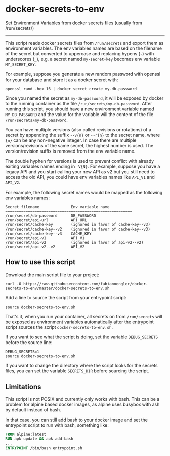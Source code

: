 # docker-secrets-to-env
Set Environment Variables from docker secrets files (usually from /run/secrets/)


------------------------------


This script reads docker secrets files from `/run/secrets` and export
them as environment variables. The env variables names are based on the
filename of the secret but converted to uppercase and replacing
hypens (`-`) with underscores (`_`), e.g. a secret named `my-secret-key`
becomes env variable `MY_SECRET_KEY`.

For example, suppose you generate a new random password with openssl for your
database and store it as a docker secret with:
```
openssl rand -hex 16 | docker secret create my-db-password
```

Since you named the secret as `my-db-password`, it will be exposed by docker
to the running container as the file `/run/secrets/my-db-password`.
After running this script, you should have a new environment variable
named `MY_DB_PASSWORD` and the value for the variable will the content
of the file `/run/secrets/my-db-password`.


You can have multiple versions (also called revisions or rotations) of a
secret by appending the suffix `--v{n}` or `--r{n}` to the secret name,
where `{n}` can be any non-negative integer. In case there are multiple
versions/revisions of the same secret, the highest number is used.
The version/revision suffix is removed from the env variable name.

The double hyphen for versions is used to prevent conflict with already
exiting variables names ending in `-V{N}`. For example, suppose you have
a legacy API and you start calling your new API as v2 but you still
need to access the old API, you could have env variables names
like `API_V1` and `API_V2`.

For example, the following secret names would be mapped as the
following env variables names:

```
Secret filename              Env variable name
========================================================
/run/secret/db-password      DB_PASSWORD
/run/secret/api-url          API_URL
/run/secret/cache-key        (ignored in favor of cache-key--v3)
/run/secret/cache-key--v2    (ignored in favor of cache-key--v3)
/run/secret/cache-key--v3    CACHE_KEY
/run/secret/api-v1           API_V1
/run/secret/api-v2           (ignored in favor of api-v2--v2)
/run/secret/api-v2--v2       API_V2
```


## How to use this script

Download the main script file to your project:
```
curl -O https://raw.githubusercontent.com/fabianoengler/docker-secrets-to-env/master/docker-secrets-to-env.sh
```

Add a line to source the script from your entrypoint script:
```
source docker-secrets-to-env.sh
```

That's it, when you run your container, all secrets on from `/run/secrets`
will be exposed as environment variables automatically after the entrypoint
script sources the script `docker-secrets-to-env.sh`.

If you want to see what the script is doing, set the
variable `DEBUG_SECRETS` before the source line:
```
DEBUG_SECRETS=1
source docker-secrets-to-env.sh
```

If you want to change the directory where the script looks for the
secrets files, you can set the variable `SECRETS_DIR` before sourcing
the script.


## Limitations

This script is not POSIX and currently only works with bash.
This can be a problem for alpine based docker images, as alpine uses
busybox with ash by default instead of bash.

In that case, you can still add bash to your docker image
and set the entrypoint script to run with bash, something like:

```Dockerfile
FROM alpine:latest
RUN apk update && apk add bash
...
ENTRYPOINT /bin/bash entrypoint.sh
```

